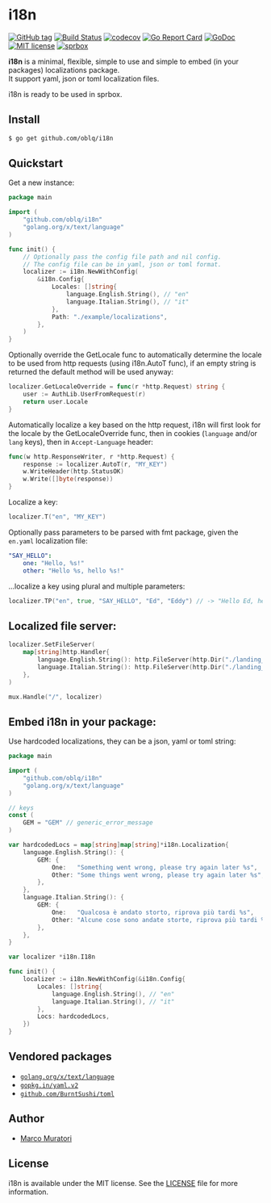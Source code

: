 # i18n

[![GitHub tag](https://img.shields.io/github/tag/oblq/i18n.svg)](https://github.com/oblq/i18n)
[![Build Status](https://travis-ci.org/oblq/i18n.svg?branch=master)](https://travis-ci.org/oblq/i18n)
[![codecov](https://codecov.io/gh/oblq/i18n/branch/master/graph/badge.svg)](https://codecov.io/gh/oblq/i18n)
[![Go Report Card](https://goreportcard.com/badge/github.com/oblq/i18n)](https://goreportcard.com/report/github.com/oblq/i18n)
[![GoDoc](https://godoc.org/github.com/oblq/i18n?status.svg)](https://godoc.org/github.com/oblq/i18n)
[![MIT license](https://img.shields.io/badge/License-MIT-blue.svg)](https://lbesson.mit-license.org/)
[![sprbox](https://img.shields.io/badge/sprbox-ready-green.svg)](https://github.com/oblq/sprbox)  

**i18n** is a minimal, flexible, simple to use and simple to embed (in your packages) localizations package.  
It support yaml, json or toml localization files.

i18n is ready to be used in sprbox.

## Install

```sh
$ go get github.com/oblq/i18n
```

## Quickstart
Get a new instance:
```go
package main

import (
	"github.com/oblq/i18n"
	"golang.org/x/text/language"
)

func init() {
	// Optionally pass the config file path and nil config.
	// The config file can be in yaml, json or toml format.
	localizer := i18n.NewWithConfig(
        &i18n.Config{
            Locales: []string{
                language.English.String(), // "en"
                language.Italian.String(), // "it"
            },
            Path: "./example/localizations",
        },
    )	
}
```

Optionally override the GetLocale func to automatically determine the locale to be used from http requests (using i18n.AutoT func), if an empty string is returned the default method will be used anyway:
```go
localizer.GetLocaleOverride = func(r *http.Request) string {
    user := AuthLib.UserFromRequest(r)
    return user.Locale
}
```          

Automatically localize a key based on the http request, i18n will first look for the locale by the GetLocaleOverride func, then in cookies (`language` and/or `lang` keys), then in `Accept-Language` header:

```go
func(w http.ResponseWriter, r *http.Request) {
	response := localizer.AutoT(r, "MY_KEY")
	w.WriteHeader(http.StatusOK)
	w.Write([]byte(response))
}
```

Localize a key:
```go
localizer.T("en", "MY_KEY")
```
         
Optionally pass parameters to be parsed with fmt package, given the `en.yaml` localization file: 
```yaml
"SAY_HELLO": 
    one: "Hello, %s!"
    other: "Hello %s, hello %s!"
```

...localize a key using plural and multiple parameters:
```go
localizer.TP("en", true, "SAY_HELLO", "Ed", "Eddy") // -> "Hello Ed, hello Eddy!"
```
         
## Localized file server:
```go
localizer.SetFileServer(
    map[string]http.Handler{
        language.English.String(): http.FileServer(http.Dir("./landing_en")),
        language.Italian.String(): http.FileServer(http.Dir("./landing_ita")),
    }, 
)

mux.Handle("/", localizer)
```

## Embed i18n in your package:

Use hardcoded localizations, they can be a json, yaml or toml string:
```go
package main

import (
	"github.com/oblq/i18n"
	"golang.org/x/text/language"
)

// keys
const (
	GEM = "GEM" // generic_error_message
)

var hardcodedLocs = map[string]map[string]*i18n.Localization{
	language.English.String(): {
		GEM: {
			One:   "Something went wrong, please try again later %s",
			Other: "Some things went wrong, please try again later %s",
		},
	},
	language.Italian.String(): {
		GEM: {
			One:   "Qualcosa è andato storto, riprova più tardi %s",
			Other: "Alcune cose sono andate storte, riprova più tardi %s",
		},
	},
}

var localizer *i18n.I18n

func init() {
	localizer := i18n.NewWithConfig(&i18n.Config{
		Locales: []string{
			language.English.String(), // "en"
			language.Italian.String(), // "it"
		},
		Locs: hardcodedLocs,
	})
}
```

## Vendored packages

- [`golang.org/x/text/language`](golang.org/x/text/language)
- [`gopkg.in/yaml.v2`](https://github.com/go-yaml/yaml)  
- [`github.com/BurntSushi/toml`](https://github.com/BurntSushi/toml)

## Author

- [Marco Muratori](mailto:marcomrtr@gmail.com) 

## License

i18n is available under the MIT license. See the [LICENSE](./LICENSE) file for more information.
